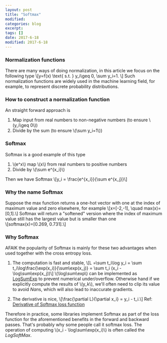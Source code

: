 ```yaml
---
layout: post
title: "Softmax"
modified:
categories: blog
excerpt:
tags: []
date: 2017-6-18
modified: 2017-6-18
---
```


### Normalization functions
There are many ways of doing normalization, in this article we focus on the following type
\\[y=f(x) \text{ s.t. } y_i\geq 0, \sum y_i=1. \\]
Such normalization functions are widely used in the machine learning field, for example, to represent discrete probability distributions.

### How to construct a normalization function
An straight forward approach is
1. Map input from real numbers to non-negative numbers (to ensure \\(y_i\geq 0\\))
2. Divide by the sum (to ensure \\(\sum y_i=1\\))
  
### Softmax
Softmax is a good example of this type
1. \\(e^x\\) map \\(x\\) from real numbers to positive numbers 
2. Divide by \\(\sum e^{x_i}\\)
    
Then we have Softmax \\[y_i = \frac{e^{x_i}}{\sum e^{x_j}}\\]

### Why the name Softmax
Suppose the max function returns a one-hot vector with one at the index of maximum value and zero elsewhere, for example
\\[x=[-2,-1], \quad max(x)=[0,1].\\]
Softmax will return a "softened" version where the index of maximum value still has the largest value but is smaller than one  
\\[softmax(x)=[0.269, 0.731].\\]

### Why Softmax
AFAIK the popularity of Softmax is mainly for these two advantages when used together with the cross entropy loss.

1. The computation is fast and stable,
\\[L =\sum t_i\log y_i = \sum t_i\log\frac{\exp(x_i)}{\sum\exp(x_j)} = \sum t_i (x_i - \log\sum\exp(x_j))\\]
\\(\log\sum\exp\\) can be implemented as [LogSumExp](https://en.wikipedia.org/wiki/LogSumExp) to prevent numerical under/overflow. Otherwise hand if we explicitly compute the results of \\(y_k\\), we'll often need to clip its value to avoid *Nan*s, which will also lead to inaccurate gradients.
	
2. The derivative is nice, 
\\[\frac{\partial L}{\partial x_i} = y_i - t_i.\\]
Ref: [Derivative of Softmax loss function](https://math.stackexchange.com/questions/945871/derivative-of-softmax-loss-function)


Therefore in practice, some libraries implement Softmax as part of the loss function for the aforementioned benefits in the forward and backward passes. That's probably why some people call it softmax loss. The operation of computing \\(x_i - \log\sum\exp(x_i)\\) is often called the *LogSoftMax*.
